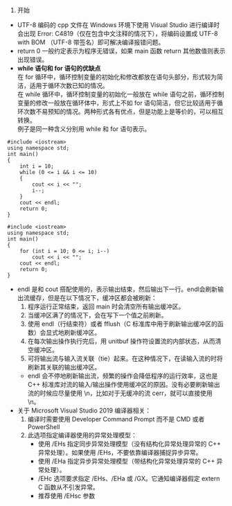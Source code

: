 1. 开始  
* UTF-8 编码的 cpp 文件在 Windows 环境下使用 Visual Studio 进行编译时会出现 Error: C4819（仅在包含中文注释的情况下），将编码设置成 UTF-8 with BOM （UTF-8 带签名）即可解决编译报错问题。
* return 0 一般约定表示为程序无错误，如果 main 函数 return 其他数值则表示出现错误。
* **while 语句和 for 语句的优缺点**  
  在 for 循环中，循环控制变量的初始化和修改都放在语句头部分，形式较为简洁，适用于循环次数已知的情况。  
  在 while 循环中，循环控制变量的初始化一般放在 while 语句之前，循环控制变量的修改一般放在循环体中，形式上不如 for 语句简洁，但它比较适用于循环次数不易预知的情况。两种形式各有优点，但是功能上是等价的，可以相互转换。  
  例子是同一种含义分别用 while 和 for 语句表示。

```
#include <iostream>
using namespace std;
int main()
{
    int i = 10;
    while (0 <= i && i <= 10)
    {
        cout << i << "";
        i--;
    }
    cout << endl;
    return 0;
}
```  

```
#include <iostream>
using namespace std;
int main()
{
    for (int i = 10; 0 <= i; i--)
        cout << i << "";
    cout << endl;
    return 0;
}
```
* endl 是和 cout 搭配使用的，表示输出结束，然后输出下一行。endl会刷新输出流缓存，但是在以下情况下，缓冲区都会被刷新：  
  1. 程序运行正常结束，返回 main 时会清空所有输出缓冲区。  
  2. 当缓冲区满了的情况下，会在写下一个值之前刷新。  
  3. 使用 endl（行结束符）或者 fflush（C 标准库中用于刷新输出缓冲区的函数）会显式地刷新缓冲区。  
  4. 在每次输出操作执行完后，用 unitbuf 操作符设置流的内部状态，从而清空缓冲区。  
  5. 可将输出流与输入流关联（tie）起来。在这种情况下，在读输入流的时将刷新其关联的输出缓冲区。  
  * endl 会不停地刷新输出流，频繁的操作会降低程序的运行效率，这也是 C++ 标准库对流的输入/输出操作使用缓冲区的原因。没有必要刷新输出流的时候应尽量使用 \n，比如对于无缓冲的流 cerr，就可以直接使用 \n。
* 关于 Microsoft Visual Studio 2019 编译器相关：  
  1. 编译时需要使用 Developer Command Prompt 而不是 CMD 或者 PowerShell  
  2. 此选项指定编译器使用的异常处理模型：  
       * 使用 /EHs 指定同步异常处理模型（没有结构化异常处理异常的 C++ 异常处理）。如果使用 /EHs，不要依靠编译器捕捉异步异常。  
       * 使用 /EHa 指定异步异常处理模型（带结构化异常处理异常的 C++ 异常处理）。  
       * /EHc 选项要求指定 /EHs、/EHa 或 /GX。它通知编译器假定 extern C 函数从不引发异常。  
       * 推荐使用 /EHsc 参数